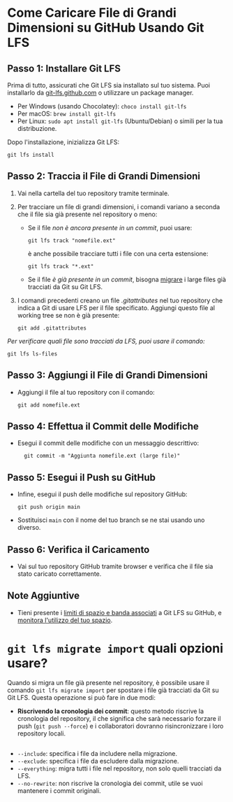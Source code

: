 # Come Caricare File di Grandi Dimensioni su GitHub Usando Git LFS

## Passo 1: Installare Git LFS

Prima di tutto, assicurati che Git LFS sia installato sul tuo sistema. Puoi installarlo da [git-lfs.github.com](https://git-lfs.github.com/) o utilizzare un package manager.

- Per Windows (usando Chocolatey): `choco install git-lfs`
- Per macOS: `brew install git-lfs`
- Per Linux: `sudo apt install git-lfs` (Ubuntu/Debian) o simili per la tua distribuzione.

Dopo l'installazione, inizializza Git LFS:
``` shell
git lfs install
```

## Passo 2: Traccia il File di Grandi Dimensioni
1. Vai nella cartella del tuo repository tramite terminale.
2. Per tracciare un file di grandi dimensioni, i comandi variano a seconda che il file sia già presente nel repository o meno:
    
    - Se il file *non è ancora presente in un commit*, puoi usare:
      ``` shell
      git lfs track "nomefile.ext"
      ```
      è anche possibile tracciare tutti i file con una certa estensione:
      ``` shell
      git lfs track "*.ext"
      ```

     - Se il file *è già presente in un commit*, bisogna [migrare](#git-lfs-migrate-import-quali-opzioni-usare) i large files già tracciati da Git su Git LFS. 

3. I comandi precedenti creano un file *.gitattributes* nel tuo repository che indica a Git di usare LFS per il file specificato. Aggiungi questo file al working tree se non è già presente:
    ``` shell
    git add .gitattributes
    ```

*Per verificare quali file sono tracciati da LFS, puoi usare il comando:*
``` shell
git lfs ls-files
```

## Passo 3: Aggiungi il File di Grandi Dimensioni
- Aggiungi il file al tuo repository con il comando:
    ``` shell
    git add nomefile.ext
    ```

## Passo 4: Effettua il Commit delle Modifiche
-  Esegui il commit delle modifiche con un messaggio descrittivo:
    ``` shell
      git commit -m "Aggiunta nomefile.ext (large file)"
    ```

## Passo 5: Esegui il Push su GitHub
- Infine, esegui il push delle modifiche sul repository GitHub:
  ```
  git push origin main
  ```
- Sostituisci `main` con il nome del tuo branch se ne stai usando uno diverso.

## Passo 6: Verifica il Caricamento
- Vai sul tuo repository GitHub tramite browser e verifica che il file sia stato caricato correttamente.


## Note Aggiuntive
- Tieni presente i [limiti di spazio e banda associati](https://docs.github.com/en/repositories/working-with-files/managing-large-files/about-storage-and-bandwidth-usage) a Git LFS su GitHub, e [monitora l'utilizzo del tuo spazio]([htt](https://docs.github.com/en/billing/managing-billing-for-your-products/managing-billing-for-git-large-file-storage/viewing-your-git-large-file-storage-usage)).

# `git lfs migrate import` quali opzioni usare?
Quando si migra un file già presente nel repository, è possibile usare il comando `git lfs migrate import` per spostare i file già tracciati da Git su Git LFS. Questa operazione si può fare in due modi:
- **Riscrivendo la cronologia dei commit**: questo metodo riscrive la cronologia del repository, il che significa che sarà necessario forzare il push (`git push --force`) e i collaboratori dovranno risincronizzare i loro repository locali.
##




- `--include`: specifica i file da includere nella migrazione.
- `--exclude`: specifica i file da escludere dalla migrazione.
- `--everything`: migra tutti i file nel repository, non solo quelli tracciati da LFS.
- `--no-rewrite`: non riscrive la cronologia dei commit, utile se vuoi mantenere i commit originali.
